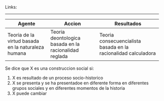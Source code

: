 Links:
___

| Agente | Accion | Resultados |
| ------ | ------ | ---------- |
| Teoria de la virtud basada en la naturaleza humana    | Teoria deontologica basada en la racionalidad reglada  | Teoria consecuencialista basada en la racionalidad calculadora |


Se dice que X es una construccion social si:
1. X es resultado de un proceso socio-historico
2. X se presenta y se ha presentadoe en diferente forma en diferentes grupos sociales y en diferentes momentos de la historia
3. X puede cambiar